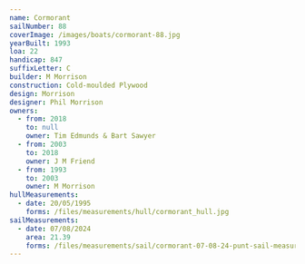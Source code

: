 ```yaml
---
name: Cormorant
sailNumber: 88
coverImage: /images/boats/cormorant-88.jpg
yearBuilt: 1993
loa: 22
handicap: 847
suffixLetter: C
builder: M Morrison
construction: Cold-moulded Plywood
design: Morrison
designer: Phil Morrison
owners:
  - from: 2018
    to: null
    owner: Tim Edmunds & Bart Sawyer
  - from: 2003
    to: 2018
    owner: J M Friend
  - from: 1993
    to: 2003
    owner: M Morrison
hullMeasurements:
  - date: 20/05/1995
    forms: /files/measurements/hull/cormorant_hull.jpg
sailMeasurements:
  - date: 07/08/2024
    area: 21.39
    forms: /files/measurements/sail/cormorant-07-08-24-punt-sail-measuremment-spreadsheet-04.xlsx
---
```

